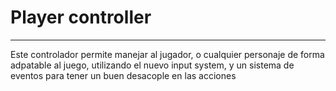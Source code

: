 # Player controller
---

Este controlador permite manejar al jugador, o cualquier personaje de forma adpatable al juego, utilizando el nuevo input system, y un sistema de eventos para tener un buen desacople en las acciones